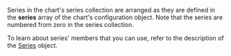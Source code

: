Series in the chart's series collection are arranged as they are defined in the **series** array of the chart's configuration object. Note that the series are numbered from zero in the series collection.

To learn about series' members that you can use, refer to the description of the [Series](/api-reference/20%20Data%20Visualization%20Widgets/15%20dxPieChart/7%20Chart%20Elements/Series '/Documentation/ApiReference/Data_Visualization_Widgets/dxPieChart/Chart_Elements/Series/') object.